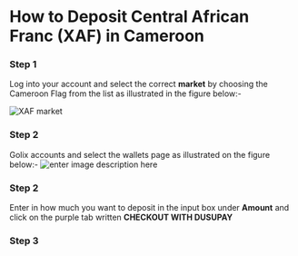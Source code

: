 # How to Deposit Central African Franc (XAF) in Cameroon 

### Step 1
Log into your account and select the correct **market**  by choosing the Cameroon Flag from the list as illustrated in the figure below:-

![XAF market
](https://lh3.googleusercontent.com/Ec_kwg5ezwiPrXg_a3bFYCSjarnjyP3KYppHGvIwnWBa6iRHUjHfISYYPXkzw2ojLar-vJDjz5DE)

### Step 2  
 Golix accounts and select the wallets page as illustrated on the figure below:-
![enter image description here
](https://lh3.googleusercontent.com/yRScuq7ibeMp1y4ddRA2odc7hsWlZVRaEKJUfPj2G-NfKhTfTdotpluJXAcXnrk2aTa6h9Rb-s6M)

### Step 2
Enter in how much you want to deposit in the input box  under **Amount** and click on the purple tab written **CHECKOUT WITH DUSUPAY**

### Step 3
